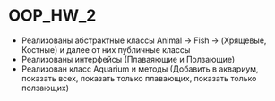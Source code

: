 # OOP_HW_2
- Реализованы абстрактные классы Animal -> Fish -> (Хрящевые, Костные) и далее от них публичные классы
- Реализованы интерфейсы (Плаваяющие и Ползающие)
- Реализован класс Aquarium и методы (Добавить в аквариум, показать всех, показать только плавающих, показать только ползающих)
